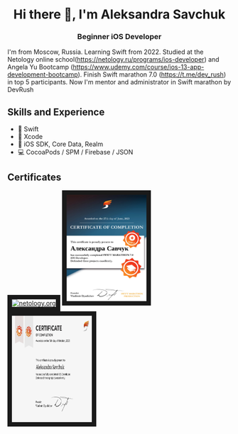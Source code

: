 <h1 align="center">Hi there 👋, I'm Aleksandra Savchuk</h1>
<h3 align="center">Beginner iOS Developer</h3>

I'm from Moscow, Russia. Learning Swift from 2022. Studied at the Netology online school(https://netology.ru/programs/ios-developer) and Angela Yu Bootcamp (https://www.udemy.com/course/ios-13-app-development-bootcamp). Finish Swift marathon 7.0 (https://t.me/dev_rush) in top 5 participants. Now I'm mentor and administrator in Swift marathon by DevRush

## Skills and Experience
* 🦜 Swift
* 🔨 Xcode
* 📱 iOS SDK, Core Data, Realm
* 💻 CocoaPods / SPM / Firebase / JSON

## Certificates
<a href="https://github.com/Loveink/iAmAleksa/blob/main/диплом%20нетология.pdf" target="_blanck"><img src="https://github.com/Loveink/iAmAleksa/blob/main/нетология.png" alt="netology.org" width = "240" height="180" border="10" /></a>
<a href="https://github.com/Loveink/Loveink/blob/main/Certificate%20SM%207.0.pdf" target="_blanck"><img src="https://github.com/Loveink/Loveink/blob/main/сертификат%20свифт%20марафон.png" alt="netology.org" width = "180" height="240" border="10" /></a>
<a href="https://github.com/Loveink/Loveink/blob/main/Certificate%20TL.pdf" target="_blanck"><img src="https://github.com/Loveink/Loveink/blob/main/Certificate%20T8.0.png" alt="Swift_8.0" width = "180" height="240" border="10" /></a>
